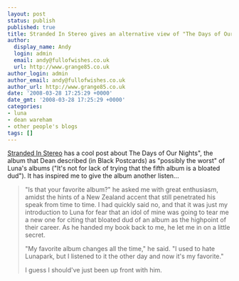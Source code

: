 ```yaml
---
layout: post
status: publish
published: true
title: Stranded In Stereo gives an alternative view of "The Days of Our Nights"
author:
  display_name: Andy
  login: admin
  email: andy@fullofwishes.co.uk
  url: http://www.grange85.co.uk
author_login: admin
author_email: andy@fullofwishes.co.uk
author_url: http://www.grange85.co.uk
date: '2008-03-28 17:25:29 +0000'
date_gmt: '2008-03-28 17:25:29 +0000'
categories:
- luna
- dean wareham
- other people's blogs
tags: []
---
```

<p><a href="http://strandedinstereo.blogspot.com/2008/03/my-formative-years-days-of-our-nights.html">Stranded In Stereo</a> has a cool post about The Days of Our Nights", the album that Dean described (in Black Postcards)  as "possibly the worst" of Luna's albums ("It's not for lack of trying that the fifth album is a bloated dud"). It has inspired me to give the album another listen...</p>
<blockquote><p>"Is that your favorite album?" he asked me with great enthusiasm, amidst the hints of a New Zealand accent that still penetrated his speak from time to time. I had quickly said no, and that it was just my introduction to Luna for fear that an idol of mine was going to tear me a new one for citing that bloated dud of an album as the highpoint of their career. As he handed my book back to me, he let me in on a little secret.</p>
<p>"My favorite album changes all the time," he said. "I used to hate Lunapark, but I listened to it the other day and now it's my favorite."</p>
<p>I guess I should've just been up front with him.</p></blockquote>
